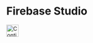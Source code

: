 # Firebase Studio

<a href="https://studio.firebase.google.com/import?url=https%3A%2F%2Fgithub.com%2FAjayHyati%2Fsports-match-maker">
  <picture>
    <source
      media="(prefers-color-scheme: dark)"
      srcset="https://cdn.firebasestudio.dev/btn/continue_dark_32.svg">
    <source
      media="(prefers-color-scheme: light)"
      srcset="https://cdn.firebasestudio.dev/btn/continue_light_32.svg">
    <img
      height="32"
      alt="Continue in Firebase Studio"
      src="https://cdn.firebasestudio.dev/btn/continue_blue_32.svg">
  </picture>
</a>
